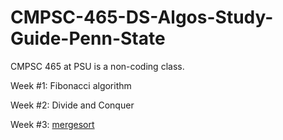 # CMPSC-465-DS-Algos-Study-Guide-Penn-State

CMPSC 465 at PSU is a non-coding class.

Week #1:
 Fibonacci algorithm

Week #2:
  Divide and Conquer
 
Week #3:
  [mergesort](mergesort/mergesort.md)

